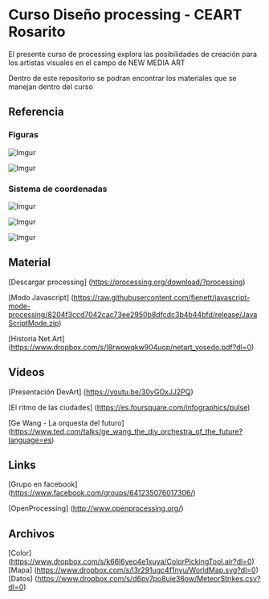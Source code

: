 # Curso Diseño processing - CEART Rosarito
El presente curso de processing explora las posibilidades de creación para los artistas visuales en el campo de NEW MEDIA ART

Dentro de este repositorio se podran encontrar los materiales que se manejan dentro del curso

## Referencia

### Figuras

![Imgur](http://i.imgur.com/ICttPt8.png)

![Imgur](http://i.imgur.com/t2fzUYw.png)

### Sistema de coordenadas

![Imgur](http://i.imgur.com/gR5CbRD.png)

![Imgur](http://i.imgur.com/P4RolZ7.png)

![Imgur](http://i.imgur.com/C4jUs19.png)

## Material
[Descargar processing] (https://processing.org/download/?processing)  

[Modo Javascript] (https://raw.githubusercontent.com/fjenett/javascript-mode-processing/8204f3ccd7042cac73ee2950b8dfcdc3b4b44bfd/release/JavaScriptMode.zip)

[Historia Net.Art] (https://www.dropbox.com/s/l8rwowqkw904uop/netart_yosedo.pdf?dl=0)



## Videos
[Presentación DevArt] (https://youtu.be/30yGOxJJ2PQ)  

[El ritmo de las ciudades] (https://es.foursquare.com/infographics/pulse)

[Ge Wang - La orquesta del futuro] (https://www.ted.com/talks/ge_wang_the_diy_orchestra_of_the_future?language=es)

## Links

[Grupo en facebook] (https://www.facebook.com/groups/641235076017306/)

[OpenProcessing] (http://www.openprocessing.org/)

## Archivos
[Color] (https://www.dropbox.com/s/k66l6yeo4e1xuya/ColorPickingTool.air?dl=0)
[Mapa] (https://www.dropbox.com/s/l3r291ugc4f1nyu/WorldMap.svg?dl=0)
[Datos] (https://www.dropbox.com/s/d6pv7po8uie36ow/MeteorStrikes.csv?dl=0)
